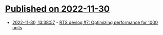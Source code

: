 # [Published on 2022-11-30](index.md)

* [2022-11-30, 13:38:57](https://news.ycombinator.com/item?id=33800516) - [RTS devlog #7: Optimizing performance for 1000 units](https://www.construct.net/en/blogs/ashleys-blog-2/rts-devlog-optimizing-1604)
